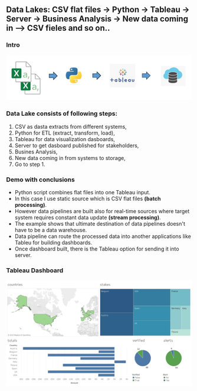 <h2>Data Lakes: CSV flat files -> Python -> Tableau -> Server -> Business Analysis -> New data coming in --> CSV fieles and so on..</h2>
<h3>Intro</h3>
<img src="images/datapipeline.jpg">
<h3>Data Lake consists of following steps:</h3>
<ol>
  <li>CSV as dasta extracts from different systems,</li>
  <li>Python for ETL (extract, transform, load),</li>
  <li>Tableau for data visualization dasboards,</li>
  <li>Server to get dasboard published for stakeholders,</li>
  <li>Busines Analysis,</li>
  <li>New data coming in from systems to storage,</li>
  <li>Go to step 1.</li>
</ol>
<h3>Demo with conclusions</h3>
<ul>
  <li>Python script combines flat files into one Tableau input.</li>
  <li>In this case I use static source  which is CSV flat files <b>(batch processing)</b>.</li>
  <li>However data pipelines are built also for real-time sources where target system requires constant data update <b>(stream processing)</b>.</li>
  <li>The example shows that ultimate destination of data pipelines doesn't have to be a data warehouse.</li>
  <li>Data pipeline can route the processed data into another applications like Tableu for building dashboards.</li>
  <li>Once dashboard built, there is the Tableau option for sending it into server.</li>
</ul>

<h3>Tableau Dashboard</h3>
<img src="images/dashboard.JPG">
